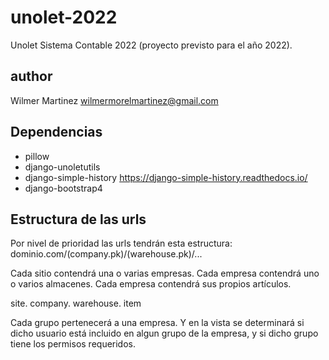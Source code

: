 # unolet-2022
Unolet Sistema Contable 2022 (proyecto previsto para el año 2022).

## author
Wilmer Martinez <wilmermorelmartinez@gmail.com>


## Dependencias
* pillow
* django-unoletutils
* django-simple-history https://django-simple-history.readthedocs.io/
* django-bootstrap4


## Estructura de las urls
Por nivel de prioridad las urls tendrán esta estructura:
dominio.com/(company.pk)/(warehouse.pk)/...

Cada sitio contendrá una o varias empresas.
Cada empresa contendrá uno o varios almacenes.
Cada empresa contendrá sus propios artículos.

site.
    company.
        warehouse.
        item




Cada grupo pertenecerá a una empresa.
Y en la vista se determinará si dicho usuario está incluido en algun grupo de la empresa,
y si dicho grupo tiene los permisos requeridos.
